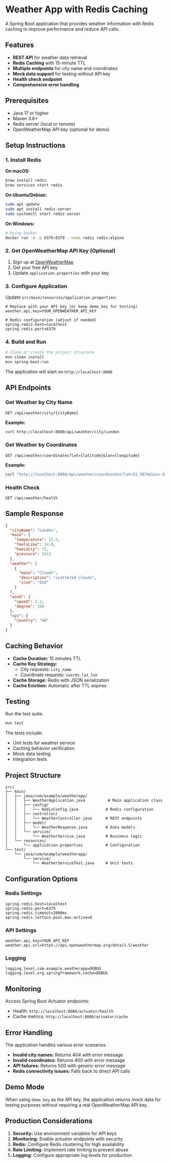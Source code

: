 # Weather App with Redis Caching

A Spring Boot application that provides weather information with Redis caching to improve performance and reduce API calls.

## Features

- **REST API** for weather data retrieval
- **Redis Caching** with 15-minute TTL
- **Multiple endpoints** for city name and coordinates
- **Mock data support** for testing without API key
- **Health check endpoint**
- **Comprehensive error handling**

## Prerequisites

- Java 17 or higher
- Maven 3.6+
- Redis server (local or remote)
- OpenWeatherMap API key (optional for demo)

## Setup Instructions

### 1. Install Redis

**On macOS:**
```bash
brew install redis
brew services start redis
```

**On Ubuntu/Debian:**
```bash
sudo apt update
sudo apt install redis-server
sudo systemctl start redis-server
```

**On Windows:**
```bash
# Using Docker
docker run -d -p 6379:6379 --name redis redis:alpine
```

### 2. Get OpenWeatherMap API Key (Optional)

1. Sign up at [OpenWeatherMap](https://openweathermap.org/api)
2. Get your free API key
3. Update `application.properties` with your key

### 3. Configure Application

Update `src/main/resources/application.properties`:

```properties
# Replace with your API key (or keep demo_key for testing)
weather.api.key=YOUR_OPENWEATHER_API_KEY

# Redis configuration (adjust if needed)
spring.redis.host=localhost
spring.redis.port=6379
```

### 4. Build and Run

```bash
# Clone or create the project structure
mvn clean install
mvn spring-boot:run
```

The application will start on `http://localhost:8080`

## API Endpoints

### Get Weather by City Name
```http
GET /api/weather/city/{cityName}
```

**Example:**
```bash
curl http://localhost:8080/api/weather/city/London
```

### Get Weather by Coordinates
```http
GET /api/weather/coordinates?lat={latitude}&lon={longitude}
```

**Example:**
```bash
curl "http://localhost:8080/api/weather/coordinates?lat=51.5074&lon=-0.1278"
```

### Health Check
```http
GET /api/weather/health
```

## Sample Response

```json
{
  "cityName": "London",
  "main": {
    "temperature": 15.5,
    "feelsLike": 14.8,
    "humidity": 72,
    "pressure": 1013
  },
  "weather": [
    {
      "main": "Clouds",
      "description": "scattered clouds",
      "icon": "03d"
    }
  ],
  "wind": {
    "speed": 3.2,
    "degree": 180
  },
  "sys": {
    "country": "GB"
  }
}
```

## Caching Behavior

- **Cache Duration:** 15 minutes TTL
- **Cache Key Strategy:** 
  - City requests: `city_name`
  - Coordinate requests: `coords_lat_lon`
- **Cache Storage:** Redis with JSON serialization
- **Cache Eviction:** Automatic after TTL expires

## Testing

Run the test suite:

```bash
mvn test
```

The tests include:
- Unit tests for weather service
- Caching behavior verification
- Mock data testing
- Integration tests

## Project Structure

```
src/
├── main/
│   ├── java/com/example/weatherapp/
│   │   ├── WeatherApplication.java          # Main application class
│   │   ├── config/
│   │   │   └── RedisConfig.java            # Redis configuration
│   │   ├── controller/
│   │   │   └── WeatherController.java      # REST endpoints
│   │   ├── model/
│   │   │   └── WeatherResponse.java        # Data models
│   │   └── service/
│   │       └── WeatherService.java         # Business logic
│   └── resources/
│       └── application.properties          # Configuration
└── test/
    └── java/com/example/weatherapp/
        └── service/
            └── WeatherServiceTest.java     # Unit tests
```

## Configuration Options

### Redis Settings
```properties
spring.redis.host=localhost
spring.redis.port=6379
spring.redis.timeout=2000ms
spring.redis.lettuce.pool.max-active=8
```

### API Settings
```properties
weather.api.key=YOUR_API_KEY
weather.api.url=https://api.openweathermap.org/data/2.5/weather
```

### Logging
```properties
logging.level.com.example.weatherapp=DEBUG
logging.level.org.springframework.cache=DEBUG
```

## Monitoring

Access Spring Boot Actuator endpoints:
- Health: `http://localhost:8080/actuator/health`
- Cache metrics: `http://localhost:8080/actuator/cache`

## Error Handling

The application handles various error scenarios:
- **Invalid city names:** Returns 404 with error message
- **Invalid coordinates:** Returns 400 with error message
- **API failures:** Returns 500 with generic error message
- **Redis connectivity issues:** Falls back to direct API calls

## Demo Mode

When using `demo_key` as the API key, the application returns mock data for testing purposes without requiring a real OpenWeatherMap API key.

## Production Considerations

1. **Security:** Use environment variables for API keys
2. **Monitoring:** Enable actuator endpoints with security
3. **Redis:** Configure Redis clustering for high availability
4. **Rate Limiting:** Implement rate limiting to prevent abuse
5. **Logging:** Configure appropriate log levels for production